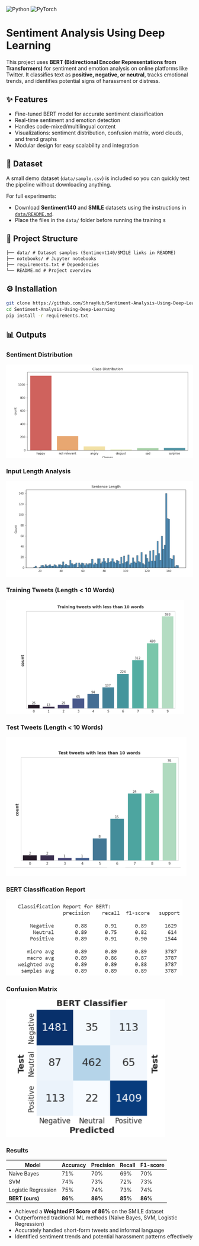 
![Python](https://img.shields.io/badge/Python-3.10-blue.svg)
![PyTorch](https://img.shields.io/badge/PyTorch-2.0-red.svg)

# Sentiment Analysis Using Deep Learning

This project uses **BERT (Bidirectional Encoder Representations from Transformers)** for sentiment and emotion analysis on online platforms like Twitter. It classifies text as **positive, negative, or neutral**, tracks emotional trends, and identifies potential signs of harassment or distress.


## ✨ Features
- Fine-tuned BERT model for accurate sentiment classification  
- Real-time sentiment and emotion detection  
- Handles code-mixed/multilingual content  
- Visualizations: sentiment distribution, confusion matrix, word clouds, and trend graphs  
- Modular design for easy scalability and integration  


## 📂 Dataset

A small demo dataset (`data/sample.csv`) is included so you can quickly test the pipeline without downloading anything.

For full experiments:  
- Download **Sentiment140** and **SMILE** datasets using the instructions in [`data/README.md`](data/README.md).  
- Place the files in the `data/` folder before running the training s


## 📂 Project Structure
```
├── data/ # Dataset samples (Sentiment140/SMILE links in README)
├── notebooks/ # Jupyter notebooks
├── requirements.txt # Dependencies
└── README.md # Project overview
```

## ⚙️ Installation
```bash
git clone https://github.com/ShrayHub/Sentiment-Analysis-Using-Deep-Learning
cd Sentiment-Analysis-Using-Deep-Learning
pip install -r requirements.txt
```

## 📊 Outputs 

### Sentiment Distribution
![Emotion Distribution](emotion_distribution.png)

### Input Length Analysis
![Input Length](input_length.png)

### Training Tweets (Length < 10 Words)
![Training Tweets](train_tweets.png)

### Test Tweets (Length < 10 Words)
![Test Tweets](test_tweets.png)

### BERT Classification Report
![Classification Report](classification_report.png)

### Confusion Matrix
![Confusion Matrix](confusion_matrix.png)


### Results

| Model              | Accuracy | Precision | Recall | F1-score |
|--------------------|----------|-----------|--------|----------|
| Naive Bayes        | 71%      | 70%       | 69%    | 70%      |
| SVM                | 74%      | 73%       | 72%    | 73%      |
| Logistic Regression| 75%      | 74%       | 73%    | 74%      |
| **BERT (ours)**    | **86%**  | **86%**   | **85%**| **86%**  |


- Achieved a **Weighted F1 Score of 86%** on the SMILE dataset  
- Outperformed traditional ML methods (Naive Bayes, SVM, Logistic Regression)  
- Accurately handled short-form tweets and informal language  
- Identified sentiment trends and potential harassment patterns effectively
